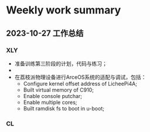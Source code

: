 # Weekly work summary
## 2023-10-27 工作总结
### XLY
* 准备训练第三阶段的计划，代码与练习；
* 
* 在荔枝派物理设备进行ArceOS系统的适配与调试，包括：
  - Configure kernel offset address of LicheePi4A;
  - Built virtual memory of C910;
  - Enable console putchar;
  - Enable multiple cores;
  - Built ramdisk fs to boot in u-boot;

### CL
